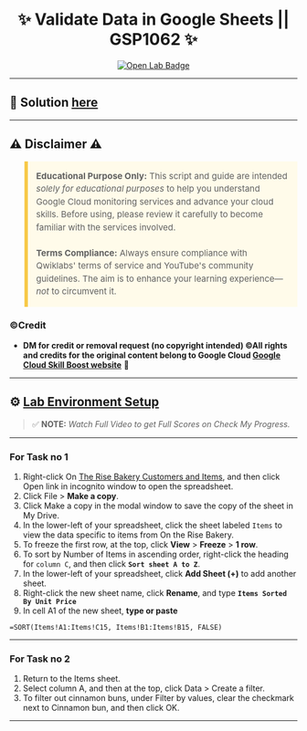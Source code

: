 <h1 align="center">
✨ Validate Data in Google Sheets || GSP1062 ✨
</h1>

<div align="center">
  <a href="https://www.cloudskillsboost.google/focuses/47356?parent=catalog"_blank" rel="noopener noreferrer">
    <img src="https://img.shields.io/badge/Open_Lab-Cloud_Skills_Boost-4285F4?style=for-the-badge&logo=google&logoColor=white&labelColor=34A853" alt="Open Lab Badge">
  </a>
</div>

---

## 🔑 Solution [here]()

---

## ⚠️ Disclaimer ⚠️

<blockquote style="background-color: #fffbea; border-left: 6px solid #f7c948; padding: 1em; font-size: 15px; line-height: 1.5;">
  <strong>Educational Purpose Only:</strong> This script and guide are intended <em>solely for educational purposes</em> to help you understand Google Cloud monitoring services and advance your cloud skills. Before using, please review it carefully to become familiar with the services involved.
  <br><br>
  <strong>Terms Compliance:</strong> Always ensure compliance with Qwiklabs' terms of service and YouTube's community guidelines. The aim is to enhance your learning experience—<em>not</em> to circumvent it.
</blockquote>

### ©Credit
- **DM for credit or removal request (no copyright intended) ©All rights and credits for the original content belong to Google Cloud [Google Cloud Skill Boost website](https://www.cloudskillsboost.google/)** 🙏

---

## ⚙️ <ins>Lab Environment Setup</ins>

> ✅ **NOTE:** *Watch Full Video to get Full Scores on Check My Progress.*

---
### For Task no 1
1. Right-click On [The Rise Bakery Customers and Items](https://docs.google.com/spreadsheets/d/1Sj8mfklFylWM5XX_c50896UJu36gvJ6tG36Cwlg2_M8/edit?usp=sharing), and then click Open link in incognito window to open the spreadsheet.
2. Click File > **Make a copy**.
3. Click Make a copy in the modal window to save the copy of the sheet in My Drive.
4. In the lower-left of your spreadsheet, click the sheet labeled `Items` to view the data specific to items from On the Rise Bakery.
5. To freeze the first row, at the top, click **View** > **Freeze** > **1 row**.
6. To sort by Number of Items in ascending order, right-click the heading for `column C`, and then click **`Sort sheet A to Z`**.
7. In the lower-left of your spreadsheet, click **Add Sheet (+)** to add another sheet.
8. Right-click the new sheet name, click **Rename**, and type **`Items Sorted By Unit Price`**
9. In cell A1 of the new sheet, **type or paste**
  ```
  =SORT(Items!A1:Items!C15, Items!B1:Items!B15, FALSE)
  ```
---
### For Task no 2
1. Return to the Items sheet.
2. Select column A, and then at the top, click Data > Create a filter.
3. To filter out cinnamon buns, under Filter by values, clear the checkmark next to Cinnamon bun, and then click OK.
---
